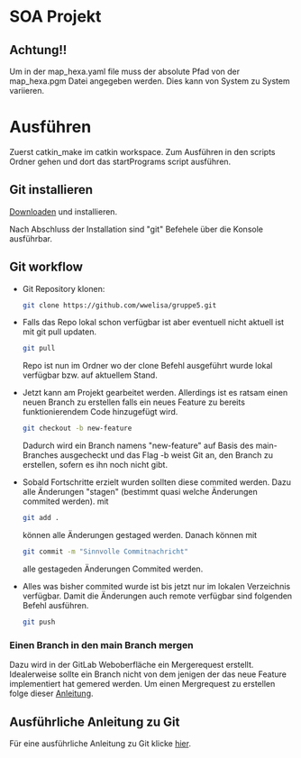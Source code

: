 # SOA Projekt

## Achtung!!

Um in der map_hexa.yaml file muss der absolute Pfad von der map_hexa.pgm Datei angegeben werden. Dies kann von System zu System variieren.

# Ausführen

Zuerst catkin_make im catkin workspace. Zum Ausführen in den scripts Ordner gehen und dort das startPrograms script ausführen.

## Git installieren

[Downloaden](https://git-scm.com/downloads) und installieren.

Nach Abschluss der Installation sind "git" Befehele über die Konsole ausführbar.

## Git workflow

- Git Repository klonen: 
  ```bash
  git clone https://github.com/wwelisa/gruppe5.git
  ```
- Falls das Repo lokal schon verfügbar ist aber eventuell nicht aktuell ist mit git pull updaten.
  ```bash
  git pull
  ```
  Repo ist nun im Ordner wo der clone Befehl ausgeführt wurde lokal verfügbar bzw. auf aktuellem Stand.

- Jetzt kann am Projekt gearbeitet werden. Allerdings ist es ratsam einen neuen Branch zu erstellen falls ein neues Feature zu bereits funktionierendem Code hinzugefügt wird.
  ```bash
  git checkout -b new-feature
  ```
  Dadurch wird ein Branch namens "new-feature" auf Basis des main-Branches ausgecheckt und das Flag -b weist Git an, den Branch zu erstellen, sofern es ihn noch nicht gibt.

- Sobald Fortschritte erzielt wurden sollten diese commited werden. Dazu alle Änderungen "stagen" (bestimmt quasi welche Änderungen commited werden).
  mit 
  ```bash 
  git add . 
  ``` 
  können alle Änderungen gestaged werden. 
  Danach können mit
  ```bash 
  git commit -m "Sinnvolle Commitnachricht"
  ```
  alle gestageden Änderungen Commited werden.

- Alles was bisher commited wurde ist bis jetzt nur im lokalen Verzeichnis verfügbar. Damit die Änderungen auch remote verfügbar sind folgenden Befehl ausführen.
  ```bash
  git push
  ```
### Einen Branch in den main Branch mergen

Dazu wird in der GitLab Weboberfläche ein Mergerequest erstellt. Idealerweise sollte ein Branch nicht von dem jenigen der das neue Feature implementiert hat gemered werden.
Um einen Mergrequest zu erstellen folge dieser [Anleitung](https://docs.gitlab.com/ee/user/project/merge_requests/creating_merge_requests.html).

## Ausführliche Anleitung zu Git
Für eine ausführliche Anleitung zu Git klicke [hier](https://docs.gitlab.com/ee/gitlab-basics/start-using-git.html#create-a-branch).


  
